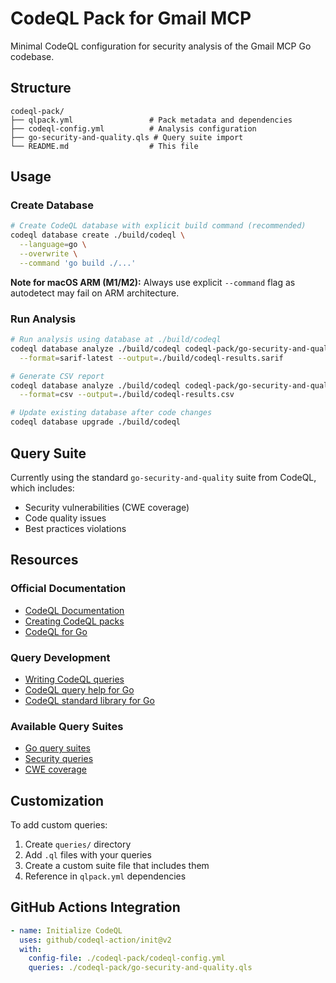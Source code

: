 # CodeQL Pack for Gmail MCP

Minimal CodeQL configuration for security analysis of the Gmail MCP Go codebase.

## Structure

```
codeql-pack/
├── qlpack.yml                 # Pack metadata and dependencies
├── codeql-config.yml          # Analysis configuration
├── go-security-and-quality.qls # Query suite import
└── README.md                  # This file
```

## Usage

### Create Database

```bash
# Create CodeQL database with explicit build command (recommended)
codeql database create ./build/codeql \
  --language=go \
  --overwrite \
  --command 'go build ./...'
```

**Note for macOS ARM (M1/M2):** Always use explicit `--command` flag as autodetect may fail on ARM architecture.

### Run Analysis

```bash
# Run analysis using database at ./build/codeql
codeql database analyze ./build/codeql codeql-pack/go-security-and-quality.qls \
  --format=sarif-latest --output=./build/codeql-results.sarif

# Generate CSV report
codeql database analyze ./build/codeql codeql-pack/go-security-and-quality.qls \
  --format=csv --output=./build/codeql-results.csv

# Update existing database after code changes
codeql database upgrade ./build/codeql
```

## Query Suite

Currently using the standard `go-security-and-quality` suite from CodeQL, which includes:
- Security vulnerabilities (CWE coverage)
- Code quality issues
- Best practices violations

## Resources

### Official Documentation
- [CodeQL Documentation](https://codeql.github.com/docs/)
- [Creating CodeQL packs](https://docs.github.com/en/code-security/codeql-cli/using-the-advanced-functionality-of-the-codeql-cli/creating-codeql-query-packs)
- [CodeQL for Go](https://codeql.github.com/docs/codeql-language-guides/codeql-for-go/)

### Query Development
- [Writing CodeQL queries](https://codeql.github.com/docs/writing-codeql-queries/)
- [CodeQL query help for Go](https://codeql.github.com/codeql-query-help/go/)
- [CodeQL standard library for Go](https://codeql.github.com/codeql-standard-libraries/go/)

### Available Query Suites
- [Go query suites](https://github.com/github/codeql/tree/main/go/ql/src/codeql-suites)
- [Security queries](https://github.com/github/codeql-go/tree/main/ql/src/Security)
- [CWE coverage](https://codeql.github.com/codeql-query-help/go/#cwe-coverage)

## Customization

To add custom queries:
1. Create `queries/` directory
2. Add `.ql` files with your queries
3. Create a custom suite file that includes them
4. Reference in `qlpack.yml` dependencies

## GitHub Actions Integration

```yaml
- name: Initialize CodeQL
  uses: github/codeql-action/init@v2
  with:
    config-file: ./codeql-pack/codeql-config.yml
    queries: ./codeql-pack/go-security-and-quality.qls
```